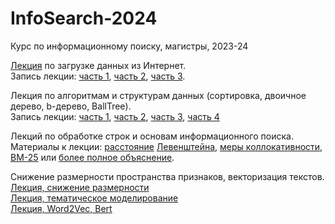 # InfoSearch-2024
Курс по информационному поиску, магистры, 2023-24

[Лекция](https://github.com/klyshinsky/InfoSearch-2024/blob/main/Lecture_20240117_requests.ipynb) по загрузке данных из Интернет.  
Запись лекции: [часть 1](https://youtu.be/78GZQ0Oca94), [часть 2](https://youtu.be/cHY3gj3Sjqo), [часть 3](https://youtu.be/N0YmhKva97k).

Лекция по алгоритмам и структурам данных (сортировка, двоичное дерево, b-дерево, BallTree).  
Запись лекции: [часть 1](https://youtu.be/sYDFoatCL2s), [часть 2](https://youtu.be/kixvA-JpZIg), [часть 3](https://youtu.be/KR9pRhK2yts), [часть 4](https://youtu.be/yMWnrZb_uyY)

Лекций по обработке строк и основам информационного поиска.
Материалы к лекции: [расстояние](https://habr.com/ru/articles/117063/) [Левенштейна](https://habr.com/ru/articles/676858/), 
[меры коллокативности](https://blogs.helsinki.fi/slavica-helsingiensia/files/2019/11/sh34-21.pdf), 
[BM-25](https://habr.com/ru/articles/545634/) или [более полное объяснение](https://habr.com/ru/companies/skillfactory/articles/566414/).


Снижение размерности пространства признаков, векторизация текстов.  
[Лекция, снижение размерности](https://github.com/klyshinsky/InfoSearch-2024/blob/main/Lecture_5_Reduce_Space.ipynb)  
[Лекция, тематическое моделирование](https://github.com/klyshinsky/InfoSearch-2024/blob/main/Lecture_6_Topic_Modelling.ipynb)  
[Лекция, Word2Vec, Bert](https://github.com/klyshinsky/InfoSearch-2024/blob/main/Lecture_7_W2V_Bert.ipynb)  